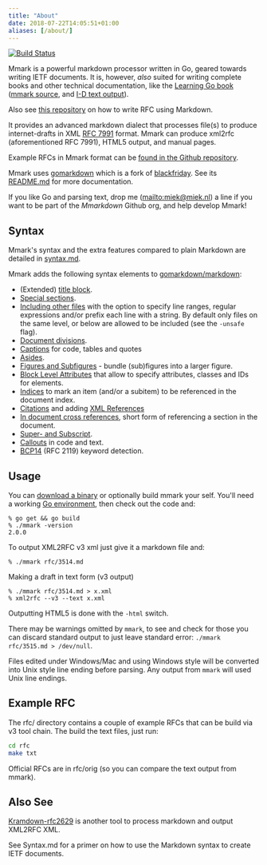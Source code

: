 ```yaml
---
title: "About"
date: 2018-07-22T14:05:51+01:00
aliases: [/about/]
---
```


[![Build Status](https://img.shields.io/travis/mmarkdown/mmark/master.svg?label=build)](https://travis-ci.org/mmarkdown/mmark)

Mmark is a powerful markdown processor written in Go, geared towards writing IETF documents. It is,
however, *also* suited for writing complete books and other technical documentation, like the
[Learning Go book](https://miek.nl/go) ([mmark source](https://github.com/miekg/learninggo), and
[I-D text output](https://miek.nl/go/learninggo-2.txt)).

Also see [this repository](https://github.com/danyork/writing-internet-drafts-in-markdown) on how to
write RFC using Markdown.

It provides an advanced markdown dialect that processes file(s) to produce internet-drafts in XML
[RFC 7991](https://tools.ietf.org/html/rfc7991) format. Mmark can produce xml2rfc (aforementioned
RFC 7991), HTML5 output, and manual pages.

Example RFCs in Mmark format can be [found in the Github
repository](https://github.com/mmarkdown/mmark/tree/master/rfc).

Mmark uses [gomarkdown](https://github.com/gomarkdown/markdown) which is a fork of
[blackfriday](https://github.com/russross/blackfriday/). See its
[README.md](https://github.com/gomarkdown/markdown/blob/master/README.md) for more documentation.

If you like Go and parsing text, drop me (<mailto:miek@miek.nl>) a line if you want to be part of
the *Mmarkdown* Github org, and help develop Mmark!

## Syntax

Mmark's syntax and the extra features compared to plain Markdown are detailed in
[syntax.md](https://mmark.miek.nl/syntax).

Mmark adds the following syntax elements to
[gomarkdown/markdown](https://github.com/gomarkdown/markdown/blob/master/README.md):

* (Extended) [title block](https://mmark.miek.nl/syntax#title-block).
* [Special sections](https://mmark.miek.nl/syntax#special-sections).
* [Including other files](https://mmark.miek.nl/syntax#including-files) with the option to specify line ranges, regular
  expressions and/or prefix each line with a string. By default only files on the same level, or
  below are allowed to be included (see the `-unsafe` flag).
* [Document divisions](https://mmark.miek.nl/syntax#document-divisions).
* [Captions](https://mmark.miek.nl/syntax#captions) for code, tables and quotes
* [Asides](https://mmark.miek.nl/syntax#asides).
* [Figures and Subfigures](https://mmark.miek.nl/syntax#figures-and-subfigures) - bundle (sub)figures
  into a larger figure.
* [Block Level Attributes](https://mmark.miek.nl/syntax#block-level-attributes) that allow to specify attributes, classes and
  IDs for elements.
* [Indices](https://mmark.miek.nl/syntax#indices) to mark an item (and/or a subitem) to be referenced in the document index.
* [Citations](https://mmark.miek.nl/syntax#citations) and adding [XML References](https://mmark.miek.nl/syntax#xml-references)
* [In document cross references](https://mmark.miek.nl/syntax#cross-references), short form of referencing a section in the
  document.
* [Super- and Subscript](https://mmark.miek.nl/syntax#super-and-subscript).
* [Callouts](https://mmark.miek.nl/syntax#callouts) in code and text.
* [BCP14](https://mmark.miek.nl/syntax#bcp14) (RFC 2119) keyword detection.

## Usage

You can [download a binary](https://github.com/mmarkdown/mmark/releases) or optionally build mmark
your self. You'll need a working [Go environment](https://golang.org), then check out the code and:

    % go get && go build
    % ./mmark -version
    2.0.0

To output XML2RFC v3 xml just give it a markdown file and:

    % ./mmark rfc/3514.md

Making a draft in text form (v3 output)

    % ./mmark rfc/3514.md > x.xml
    % xml2rfc --v3 --text x.xml

Outputting HTML5 is done with the `-html` switch.

There may be warnings omitted by `mmark`, to see and check for those you can discard standard output
to just leave standard error: `./mmark rfc/3515.md > /dev/null`.

Files edited under Windows/Mac and using Windows style will be converted into Unix style line ending
before parsing. Any output from `mmark` will used Unix line endings.

[1]: https://daringfireball.net/projects/markdown/ "Markdown"
[2]: https://golang.org/ "Go Language"

## Example RFC

The rfc/ directory contains a couple of example RFCs that can be build via v3 tool chain.
The build the text files, just run:

~~~ sh
cd rfc
make txt
~~~

Official RFCs are in rfc/orig (so you can compare the text output from mmark).

## Also See

[Kramdown-rfc2629](https://github.com/cabo/kramdown-rfc2629) is another tool to process markdown and
output XML2RFC XML.

See Syntax.md for a primer on how to use the Markdown syntax to create IETF documents.
